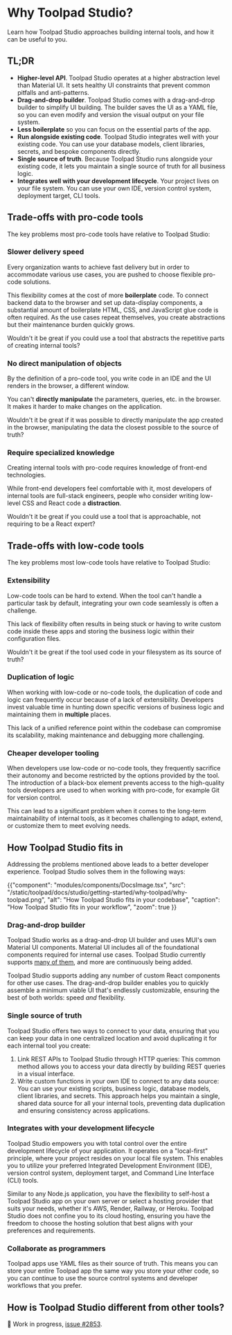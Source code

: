 # Why Toolpad Studio?

<p class="description">Learn how Toolpad Studio approaches building internal tools, and how it can be useful to you.</p>

## TL;DR

- **Higher-level API**. Toolpad Studio operates at a higher abstraction level than Material UI. It sets healthy UI constraints that prevent common pitfalls and anti-patterns.
- **Drag-and-drop builder**. Toolpad Studio comes with a drag-and-drop builder to simplify UI building. The builder saves the UI as a YAML file, so you can even modify and version the visual output on your file system.
- **Less boilerplate** so you can focus on the essential parts of the app.
- **Run alongside existing code**. Toolpad Studio integrates well with your existing code. You can use your database models, client libraries, secrets, and bespoke components directly.
- **Single source of truth**. Because Toolpad Studio runs alongside your existing code, it lets you maintain a single source of truth for all business logic.
- **Integrates well with your development lifecycle**. Your project lives on your file system. You can use your own IDE, version control system, deployment target, CLI tools.

## Trade-offs with pro-code tools

The key problems most pro-code tools have relative to Toolpad Studio:

### Slower delivery speed

Every organization wants to achieve fast delivery but in order to accommodate various use cases, you are pushed to choose flexible pro-code solutions.

This flexibility comes at the cost of more **boilerplate** code.
To connect backend data to the browser and set up data-display components, a substantial amount of boilerplate HTML, CSS, and JavaScript glue code is often required.
As the use cases repeat themselves, you create abstractions but their maintenance burden quickly grows.

Wouldn't it be great if you could use a tool that abstracts the repetitive parts of creating internal tools?

### No direct manipulation of objects

By the definition of a pro-code tool, you write code in an IDE and the UI renders in the browser, a different window.

You can't **directly manipulate** the parameters, queries, etc. in the browser. It makes it harder to make changes on the application.

Wouldn't it be great if it was possible to directly manipulate the app created in the browser, manipulating the data the closest possible to the source of truth?

### Require specialized knowledge

Creating internal tools with pro-code requires knowledge of front-end technologies.

While front-end developers feel comfortable with it, most developers of internal tools are full-stack engineers, people who consider writing low-level CSS and React code a **distraction**.

Wouldn't it be great if you could use a tool that is approachable, not requiring to be a React expert?

## Trade-offs with low-code tools

The key problems most low-code tools have relative to Toolpad Studio:

### Extensibility

Low-code tools can be hard to extend. When the tool can't handle a particular task by default, integrating your own code seamlessly is often a challenge.

This lack of flexibility often results in being stuck or having to write custom code inside these apps and storing the business logic within their configuration files.

Wouldn't it be great if the tool used code in your filesystem as its source of truth?

### Duplication of logic

When working with low-code or no-code tools, the duplication of code and logic can frequently occur because of a lack of extensibility.
Developers invest valuable time in hunting down specific versions of business logic and maintaining them in **multiple** places.

This lack of a unified reference point within the codebase can compromise its scalability, making maintenance and debugging more challenging.

### Cheaper developer tooling

When developers use low-code or no-code tools, they frequently sacrifice their autonomy and become restricted by the options provided by the tool.
The introduction of a black-box element prevents access to the high-quality tools developers are used to when working with pro-code, for example Git for version control.

This can lead to a significant problem when it comes to the long-term maintainability of internal tools, as it becomes challenging to adapt, extend, or customize them to meet evolving needs.

## How Toolpad Studio fits in

Addressing the problems mentioned above leads to a better developer experience. Toolpad Studio solves them in the following ways:

{{"component": "modules/components/DocsImage.tsx", "src": "/static/toolpad/docs/studio/getting-started/why-toolpad/why-toolpad.png", "alt": "How Toolpad Studio fits in your codebase", "caption": "How Toolpad Studio fits in your workflow", "zoom": true }}

### Drag-and-drop builder

Toolpad Studio works as a drag-and-drop UI builder and uses MUI's own Material UI components. Material UI includes all of the foundational components required for internal use cases. Toolpad Studio currently supports [many of them](https://mui.com/toolpad/studio/reference/components/), and more are continuously being added.

Toolpad Studio supports adding any number of custom React components for other use cases. The drag-and-drop builder enables you to quickly assemble a minimum viable UI that's endlessly customizable, ensuring the best of both worlds: speed _and_ flexibility.

### Single source of truth

Toolpad Studio offers two ways to connect to your data, ensuring that you can keep your data in one centralized location and avoid duplicating it for each internal tool you create:

1. Link REST APIs to Toolpad Studio through HTTP queries: This common method allows you to access your data directly by building REST queries in a visual interface.
2. Write custom functions in your own IDE to connect to any data source: You can use your existing scripts, business logic, database models, client libraries, and secrets. This approach helps you maintain a single, shared data source for all your internal tools, preventing data duplication and ensuring consistency across applications.

### Integrates with your development lifecycle

Toolpad Studio empowers you with total control over the entire development lifecycle of your application. It operates on a "local-first" principle, where your project resides on your local file system. This enables you to utilize your preferred Integrated Development Environment (IDE), version control system, deployment target, and Command Line Interface (CLI) tools.

Similar to any Node.js application, you have the flexibility to self-host a Toolpad Studio app on your own server or select a hosting provider that suits your needs, whether it's AWS, Render, Railway, or Heroku. Toolpad Studio does not confine you to its cloud hosting, ensuring you have the freedom to choose the hosting solution that best aligns with your preferences and requirements.

### Collaborate as programmers

Toolpad apps use YAML files as their source of truth.
This means you can store your entire Toolpad app the same way you store your other code, so you can continue to use the source control systems and developer workflows that you prefer.

## How is Toolpad Studio different from other tools?

🚧 Work in progress, [issue #2853](https://github.com/mui/mui-toolpad/issues/2853).
